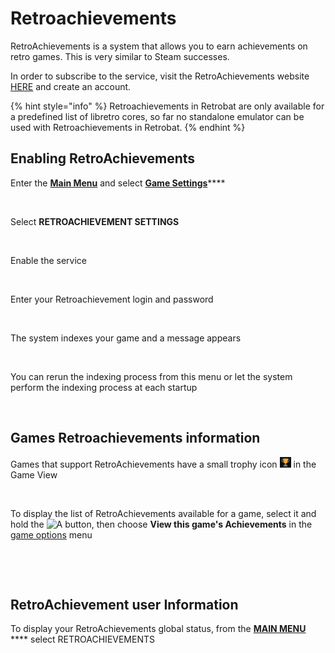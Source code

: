# Retroachievements

RetroAchievements is a system that allows you to earn achievements on retro games. This is very similar to Steam successes.

In order to subscribe to the service, visit the RetroAchievements website [HERE](https://retroachievements.org/) and create an account.

{% hint style="info" %}
Retroachievements in Retrobat are only available for a predefined list of libretro cores, so far no standalone emulator can be used with Retroachievements in Retrobat.
{% endhint %}

## Enabling RetroAchievements

Enter the [**Main Menu**](../navigation/main-menu.md) and select [**Game Settings**](../navigation/main-menu.md#game-settings)****

<figure><img src="https://i.imgur.com/BaBOnEZ.png" alt=""><figcaption></figcaption></figure>

Select **RETROACHIEVEMENT SETTINGS**

<figure><img src="https://i.imgur.com/rkPSoxl.png" alt=""><figcaption></figcaption></figure>

Enable the service

<figure><img src="https://i.imgur.com/DeHj7lu.png" alt=""><figcaption></figcaption></figure>

Enter your Retroachievement login and password

<figure><img src="https://i.imgur.com/FRZYYHN.png" alt=""><figcaption></figcaption></figure>

The system indexes your game and a message appears

<figure><img src="https://i.imgur.com/y1GxYJh.png" alt=""><figcaption></figcaption></figure>

You can rerun the indexing process from this menu or let the system perform the indexing process at each startup

<figure><img src="https://i.imgur.com/t90a8qr.png" alt=""><figcaption></figcaption></figure>

## Games Retroachievements information

Games that support RetroAchievements have a small trophy icon ![](<../.gitbook/assets/image (2).png>) in the Game View

<figure><img src="https://i.imgur.com/L980WZO.png" alt=""><figcaption></figcaption></figure>

To display the list of RetroAchievements available for a game, select it and hold the ![A](<../.gitbook/assets/image (1) (2) (1).png>) button, then choose **View this game's Achievements** in the [game options](../navigation/game-options.md) menu

<figure><img src="https://i.imgur.com/vzUd3Qm.png" alt=""><figcaption></figcaption></figure>

<figure><img src="https://i.imgur.com/yyic77u.png" alt=""><figcaption></figcaption></figure>

## RetroAchievement user Information

To display your RetroAchievements global status, from the [**MAIN MENU**](../navigation/main-menu.md) **** select RETROACHIEVEMENTS

<figure><img src="https://i.imgur.com/sPPAnUU.png" alt=""><figcaption></figcaption></figure>

<figure><img src="https://i.imgur.com/NoYPtIb.png" alt=""><figcaption></figcaption></figure>
